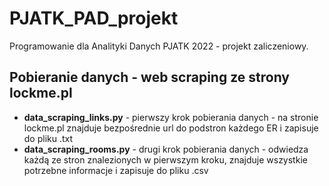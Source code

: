 # PJATK_PAD_projekt

Programowanie dla Analityki Danych PJATK 2022 - projekt zaliczeniowy.

## Pobieranie danych - web scraping ze strony lockme.pl
- **data_scraping_links.py** - pierwszy krok pobierania danych - na stronie lockme.pl znajduje bezpośrednie url do podstron każdego ER i zapisuje do pliku .txt
- **data_scraping_rooms.py** - drugi krok pobierania danych - odwiedza każdą ze stron znalezionych w pierwszym kroku, znajduje wszystkie potrzebne informacje i zapisuje do pliku .csv
